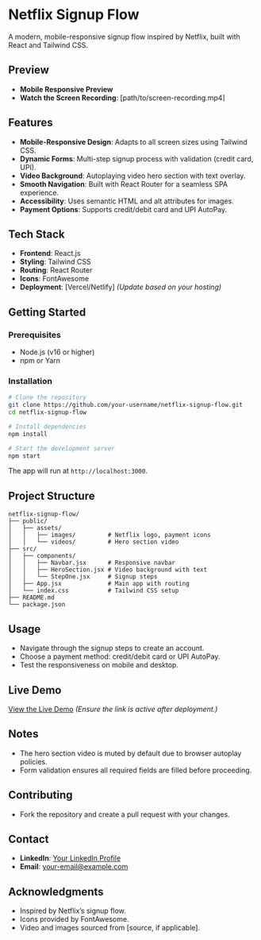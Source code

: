 # Netflix Signup Flow

A modern, mobile-responsive signup flow inspired by Netflix, built with React and Tailwind CSS.

## Preview
- **Mobile Responsive Preview**
- **Watch the Screen Recording**: [path/to/screen-recording.mp4]

## Features
- **Mobile-Responsive Design**: Adapts to all screen sizes using Tailwind CSS.
- **Dynamic Forms**: Multi-step signup process with validation (credit card, UPI).
- **Video Background**: Autoplaying video hero section with text overlay.
- **Smooth Navigation**: Built with React Router for a seamless SPA experience.
- **Accessibility**: Uses semantic HTML and alt attributes for images.
- **Payment Options**: Supports credit/debit card and UPI AutoPay.

## Tech Stack
- **Frontend**: React.js
- **Styling**: Tailwind CSS
- **Routing**: React Router
- **Icons**: FontAwesome
- **Deployment**: [Vercel/Netlify] *(Update based on your hosting)*

## Getting Started

### Prerequisites
- Node.js (v16 or higher)
- npm or Yarn

### Installation
```bash
# Clone the repository
git clone https://github.com/your-username/netflix-signup-flow.git
cd netflix-signup-flow

# Install dependencies
npm install

# Start the development server
npm start
```
The app will run at `http://localhost:3000`.

## Project Structure
```
netflix-signup-flow/
├── public/
│   ├── assets/
│   │   ├── images/         # Netflix logo, payment icons
│   │   └── videos/         # Hero section video
├── src/
│   ├── components/
│   │   ├── Navbar.jsx      # Responsive navbar
│   │   ├── HeroSection.jsx # Video background with text
│   │   └── StepOne.jsx     # Signup steps
│   ├── App.jsx             # Main app with routing
│   └── index.css           # Tailwind CSS setup
├── README.md
└── package.json
```

## Usage
- Navigate through the signup steps to create an account.
- Choose a payment method: credit/debit card or UPI AutoPay.
- Test the responsiveness on mobile and desktop.

## Live Demo
[View the Live Demo](#) *(Ensure the link is active after deployment.)*

## Notes
- The hero section video is muted by default due to browser autoplay policies.
- Form validation ensures all required fields are filled before proceeding.

## Contributing
- Fork the repository and create a pull request with your changes.

## Contact
- **LinkedIn**: [Your LinkedIn Profile](#)
- **Email**: your-email@example.com

## Acknowledgments
- Inspired by Netflix’s signup flow.
- Icons provided by FontAwesome.
- Video and images sourced from [source, if applicable].
